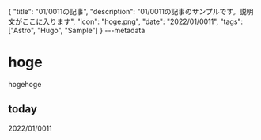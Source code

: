 {
  "title": "01/0011の記事",
  "description": "01/0011の記事のサンプルです。説明文がここに入ります",
  "icon": "hoge.png",
  "date": "2022/01/0011",
  "tags": ["Astro", "Hugo", "Sample"]
}
---metadata

# hoge
hogehoge

## today
2022/01/0011